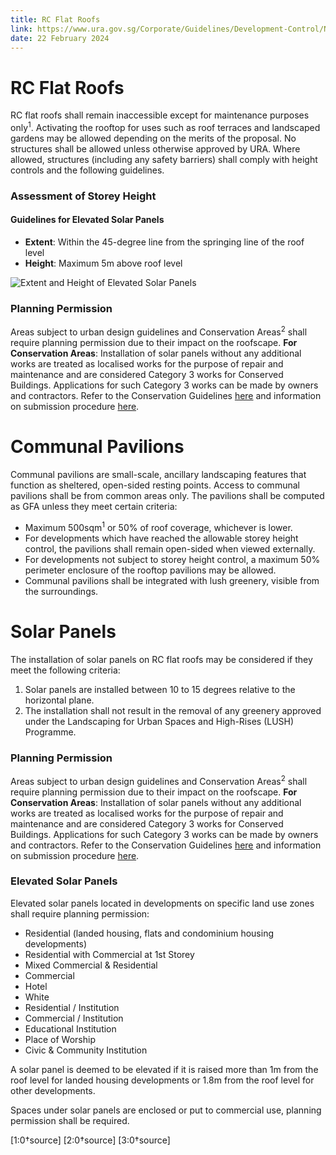 ```yaml
---
title: RC Flat Roofs
link: https://www.ura.gov.sg/Corporate/Guidelines/Development-Control/Non-Residential/C-CI/RC-Flat-Roofs
date: 22 February 2024
---
```


# RC Flat Roofs

RC flat roofs shall remain inaccessible except for maintenance purposes only<sup>1</sup>. Activating the rooftop for uses such as roof terraces and landscaped gardens may be allowed depending on the merits of the proposal. No structures shall be allowed unless otherwise approved by URA. Where allowed, structures (including any safety barriers) shall comply with height controls and the following guidelines.

### Assessment of Storey Height

#### Guidelines for Elevated Solar Panels
- **Extent**: Within the 45-degree line from the springing line of the roof level
- **Height**: Maximum 5m above roof level

![Extent and Height of Elevated Solar Panels](https://www.ura.gov.sg/-/media/Corporate/Guidelines/Development-control/GFA/GFA54_Solar_Panels_Buildings.jpg?h=100%25&w=100%25)



### Planning Permission
Areas subject to urban design guidelines and Conservation Areas<sup>2</sup> shall require planning permission due to their impact on the roofscape.
**For Conservation Areas**: Installation of solar panels without any additional works are treated as localised works for the purpose of repair and maintenance and are considered Category 3 works for Conserved Buildings. Applications for such Category 3 works can be made by owners and contractors. Refer to the Conservation Guidelines [here](https://www.ura.gov.sg/Corporate/Guidelines/Conservation) and information on submission procedure [here](https://www.ura.gov.sg/Corporate/Guidelines/Conservation/Additions-Alterations/Types-Works).

# Communal Pavilions

Communal pavilions are small-scale, ancillary landscaping features that function as sheltered, open-sided resting points. Access to communal pavilions shall be from common areas only. The pavilions shall be computed as GFA unless they meet certain criteria:
- Maximum 500sqm<sup>1</sup> or 50% of roof coverage, whichever is lower.
- For developments which have reached the allowable storey height control, the pavilions shall remain open-sided when viewed externally.
- For developments not subject to storey height control, a maximum 50% perimeter enclosure of the rooftop pavilions may be allowed.
- Communal pavilions shall be integrated with lush greenery, visible from the surroundings.

# Solar Panels

The installation of solar panels on RC flat roofs may be considered if they meet the following criteria:
1. Solar panels are installed between 10 to 15 degrees relative to the horizontal plane.
2. The installation shall not result in the removal of any greenery approved under the Landscaping for Urban Spaces and High-Rises (LUSH) Programme.

### Planning Permission
Areas subject to urban design guidelines and Conservation Areas<sup>2</sup> shall require planning permission due to their impact on the roofscape.
**For Conservation Areas**: Installation of solar panels without any additional works are treated as localised works for the purpose of repair and maintenance and are considered Category 3 works for Conserved Buildings. Applications for such Category 3 works can be made by owners and contractors. Refer to the Conservation Guidelines [here](https://www.ura.gov.sg/Corporate/Guidelines/Conservation) and information on submission procedure [here](https://www.ura.gov.sg/Corporate/Guidelines/Conservation/Additions-Alterations/Types-Works).

### Elevated Solar Panels
Elevated solar panels located in developments on specific land use zones shall require planning permission:

- Residential (landed housing, flats and condominium housing developments)
- Residential with Commercial at 1st Storey
- Mixed Commercial & Residential
- Commercial
- Hotel
- White
- Residential / Institution
- Commercial / Institution
- Educational Institution
- Place of Worship
- Civic & Community Institution

A solar panel is deemed to be elevated if it is raised more than 1m from the roof level for landed housing developments or 1.8m from the roof level for other developments.

Spaces under solar panels are enclosed or put to commercial use, planning permission shall be required.

[1:0†source]
[2:0†source]
[3:0†source]
